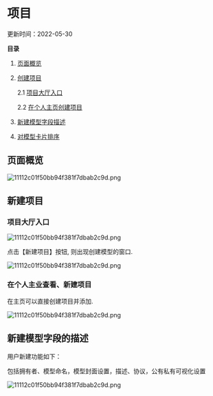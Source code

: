 # 项目

更新时间：2022-05-30

**目录**

1. [页面概览]()

2. [创建项目]()

   2.1 [项目大厅入口]()

   2.2 [在个人主页创建项目]()

3. [新建模型字段描述]()

4. [对模型卡片排序]()

## 页面概览

![11112c01f50bb94f381f7dbab2c9d.png](https://obs-xihe-beijing4.obs.cn-north-4.myhuaweicloud.com/xihe-img/customer_img/WechatIMG781.png)

## 新建项目

### 项目大厅入口

![11112c01f50bb94f381f7dbab2c9d.png](https://obs-xihe-beijing4.obs.cn-north-4.myhuaweicloud.com/xihe-img/customer_img/WechatIMG785.png)

点击【新建项目】按钮, 则出现创建模型的窗口.

![11112c01f50bb94f381f7dbab2c9d.png](https://obs-xihe-beijing4.obs.cn-north-4.myhuaweicloud.com/xihe-img/customer_img/WechatIMG784.png)

### 在个人主业查看、新建项目

在主页可以直接创建项目并添加.

![11112c01f50bb94f381f7dbab2c9d.png](https://obs-xihe-beijing4.obs.cn-north-4.myhuaweicloud.com/xihe-img/customer_img/WechatIMG782.png)

## 新建模型字段的描述

用户新建功能如下：

包括拥有者、模型命名，模型封面设置，描述、协议，公有私有可视化设置

![11112c01f50bb94f381f7dbab2c9d.png](https://obs-xihe-beijing4.obs.cn-north-4.myhuaweicloud.com/xihe-img/customer_img/WechatIMG783.png)




